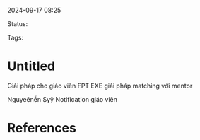 
2024-09-17 08:25

Status:

Tags:


# Untitled
 Giải pháp cho giáo viên FPT EXE giải pháp matching  với mentor





Nguyeênễn Syỹ 
 Notification giáo viên 



# References





